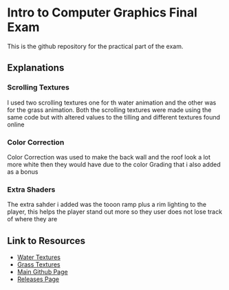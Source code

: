 
# Intro to Computer Graphics Final Exam

This is the github repository for the practical part of the exam.

## Explanations

### Scrolling Textures

I used two scrolling textures one for th water animation and the other was for the grass animation. Both the scrolling textures were made using the same code but with altered values to the tilling and different textures found online

### Color Correction

Color Correction was used to make the back wall and the roof look a lot more white then they would have due to the color Grading that i also added as a bonus 

### Extra Shaders 

The extra sahder i added was the tooon ramp plus a rim lighting to the player, this helps the player stand out more so they user does not lose track of where they are


## Link to Resources

 - [Water Textures](https://3dtextures.me/2017/12/28/water-001/)
 - [Grass Textures](https://3dtextures.me/2016/05/16/grass-002/)
 - [Main Github Page](https://github.com/GorayaU/Intro-to-ComGraph-Final)
 - [Releases Page](https://github.com/GorayaU/Intro-to-ComGraph-Final/releases)
